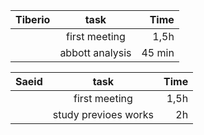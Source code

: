 | Tiberio       | task          | Time  |
| ------------- |:-------------:| -----:|
|      | first meeting | 1,5h  |
|     | abbott analysis |   45 min |





| Saeid       | task          | Time  |
| ------------- |:-------------:| -----:|
|      | first meeting| 1,5h  |
|      | study previoes works| 2h  |
